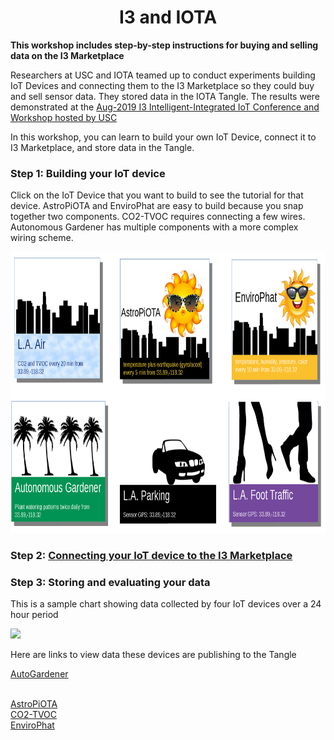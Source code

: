<!DOCTYPE html>
<html>
<body>
<h1 align=center>I3 and IOTA</h1>
  
**This workshop includes step-by-step instructions for buying and selling data on the I3 Marketplace**  

Researchers at USC and IOTA teamed up to conduct experiments building IoT Devices and connecting them to the I3 Marketplace so they could buy and sell sensor data.  They stored data in the IOTA Tangle.  The results were demonstrated at the <a href="pubs/I3-Onramp.pdf">Aug-2019 I3 Intelligent-Integrated IoT Conference and Workshop hosted by USC</a>

In this workshop, you can learn to build your own IoT Device, connect it to I3 Marketplace, and store data in the Tangle.

<h3>Step 1:  Building your IoT device</h3>

Click on the IoT Device that you want to build to see the tutorial for that device.  AstroPiOTA and EnviroPhat are easy to build because you snap together two components.  CO2-TVOC requires connecting a few wires.  Autonomous Gardener has multiple components with a more complex wiring scheme.

<img src="sensors.png" width=900 height=450 alt="Sensors" usemap="#sensormap">
<map name="sensormap">
  <area shape="rect" coords="0,0,300,225" href="https://github.com/NelsonPython/CO2TVOC" alt="CO2">
  <area shape="rect" coords="300,0,600,225" href="https://github.com/NelsonPython/AstroPiOTA" alt="AstroPiOTA">
  <area shape="rect" coords="600,0,900,225" href="https://github.com/NelsonPython/EnviroPhat" alt="EnviroPhat">

  <area shape="rect" coords="0,225,300,450" href="" alt="Coming Soon with new soil moisture sensor">
  <area shape="rect" coords="300,225,600,450" href="" alt="Parker" title="Coming Soon">
  <area shape="rect" coords="600,225,900,450," href="" alt="FootTraffic" title="Coming Soon">
</map>


<h3>Step 2:  <a href="https://github.com/NelsonPython/Connect_IoT_Device_to_I3">Connecting your IoT device to the I3 Marketplace</a>	</h3>

<h3>Step 3: Storing and evaluating your data</h3>

This is a sample chart showing data collected by four IoT devices over a 24 hour period

<img src="images/chart.png" width=900>

Here are links to view data these devices are publishing to the Tangle

<a  class="w3-btn" href="https://devnet.thetangle.org/address/ZNJWDJBGQVLCNJIRXPDUKHESBYXGFADCKAUCXFZFCWEOUJOJIDZHDCMVQQTEMZIMPOXFCTM9QSNNUZVBX">AutoGardener</a>

<br>
<a  class="w3-btn" href="https://devnet.thetangle.org/address/VFMEYGUNJVBMRFORVRIOHVET9L9A9AJFCETCOEVI9WPJPRWWALLOBFLXQGGHTZWQKTBJELJNVA9SILXVZTMPMXKPWC">AstroPiOTA</a>

<br>
<a  class="w3-btn" href="https://devnet.thetangle.org/address/K9LYCBRIBMKPDPMDPTJSQTCXYVPBULSIRQZJEHINYQXBYNFCFSWUXIMXELKTGXCZLYDZNDJEVKSOBWDXXTTNMMPRPC">CO2-TVOC</a>

<br>
<a  class="w3-btn" href="https://devnet.thetangle.org/address/ORTP9BWTENDHERKNXRHRN9CAYPWSUXDPUZGFJVV9APCWORUFSE9N9OQYBSJEQAIBHJSWBIGFNQUDT9IUWBBPUYLAHB">EnviroPhat</a>

</body>
</html>
